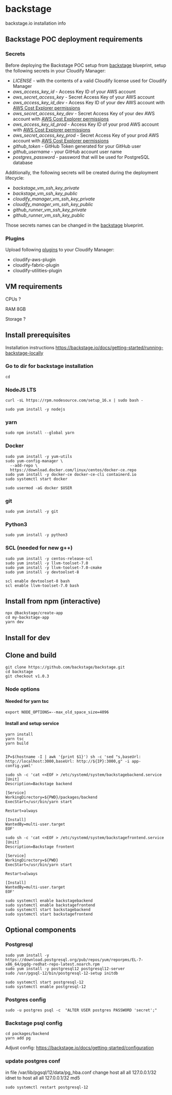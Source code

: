 # backstage
backstage.io installation info

## Backstage POC deployment requirements
### Secrets
Before deploying the Backstage POC setup from [backstage](./blueprints/backstage.yaml)
blueprint, setup the following secrets in your Cloudify Manager:

 - _LICENSE_ - with the contents of a valid Cloudify license used for Cloudify Manager
 - _aws_access_key_id_ - Access Key ID of your AWS account
 - _aws_secret_access_key_ - Secret Access Key of your AWS account
 - _aws_access_key_id_dev_ - Access Key ID of your dev AWS account with [AWS Cost Explorer permissions](https://github.com/backstage/backstage/blob/master/plugins/cost-insights/contrib/aws-cost-explorer-api.md#authentication) 
 - _aws_secret_access_key_dev_ - Secret Access Key of your dev AWS account with [AWS Cost Explorer permissions](https://github.com/backstage/backstage/blob/master/plugins/cost-insights/contrib/aws-cost-explorer-api.md#authentication) 
 - _aws_access_key_id_prod_ - Access Key ID of your prod AWS account with [AWS Cost Explorer permissions](https://github.com/backstage/backstage/blob/master/plugins/cost-insights/contrib/aws-cost-explorer-api.md#authentication) 
 - _aws_secret_access_key_prod_ - Secret Access Key of your prod AWS account with [AWS Cost Explorer permissions](https://github.com/backstage/backstage/blob/master/plugins/cost-insights/contrib/aws-cost-explorer-api.md#authentication) 
 - _github_token_ - GitHub Token generated for your GitHub user
 - _github_username_ - your GitHub account user name
 - _postgres_password_ - password that will be used for PostgreSQL database

Additionally, the following secrets will be created during the deployment lifecycle:

 - _backstage_vm_ssh_key_private_
 - _backstage_vm_ssh_key_public_
 - _cloudify_manager_vm_ssh_key_private_
 - _cloudify_manager_vm_ssh_key_public_
 - _github_runner_vm_ssh_key_private_
 - _github_runner_vm_ssh_key_public_

Those secrets names can be changed in the [backstage](./blueprints/backstage.yaml) blueprint.

### Plugins
Upload following [plugins](https://cloudify.co/plugins/) to your Cloudify Manager:

 - cloudify-aws-plugin
 - cloudify-fabric-plugin
 - cloudify-utilities-plugin

## VM requirements
CPUs ?

RAM 8GB

Storage ?

## Install prerequisites

Installation instructions https://backstage.io/docs/getting-started/running-backstage-locally

### Go to dir for backstage installation
```
cd
```

### NodeJS LTS
```
curl -sL https://rpm.nodesource.com/setup_16.x | sudo bash -

sudo yum install -y nodejs
```

### yarn
```
sudo npm install --global yarn
```

### Docker
```
sudo yum install -y yum-utils
sudo yum-config-manager \
  --add-repo \
  https://download.docker.com/linux/centos/docker-ce.repo
sudo yum install -y docker-ce docker-ce-cli containerd.io
sudo systemctl start docker

sudo usermod -aG docker $USER
```

### git
```
sudo yum install -y git
```

### Python3 
```
sudo yum install -y python3
```


### SCL (needed for new g++)
```
sudo yum install -y centos-release-scl
sudo yum install -y llvm-toolset-7.0
sudo yum install -y llvm-toolset-7.0-cmake
sudo yum install -y devtoolset-8

scl enable devtoolset-8 bash
scl enable llvm-toolset-7.0 bash
```

## Install from npm (interactive)
```
npx @backstage/create-app
cd my-backstage-app
yarn dev
```

## Install for dev

## Clone and build
```
git clone https://github.com/backstage/backstage.git
cd backstage
git checkout v1.0.3
```

### Node options
#### Needed for yarn tsc
```
export NODE_OPTIONS=--max_old_space_size=4096
```
#### Install and setup service
```
yarn install
yarn tsc
yarn build


IP=$(hostname -I | awk '{print $1}') sh -c 'sed "s,baseUrl: http://localhost:3000,baseUrl: http://${IP}:3000,g" -i app-config.yaml'

sudo sh -c 'cat <<EOF > /etc/systemd/system/backstagebackend.service
[Unit]
Description=Backstage backend

[Service]
WorkingDirectory=${PWD}/packages/backend
ExecStart=/usr/bin/yarn start

Restart=always

[Install]
WantedBy=multi-user.target
EOF'

sudo sh -c 'cat <<EOF > /etc/systemd/system/backstagefrontend.service
[Unit]
Description=Backstage frontent

[Service]
WorkingDirectory=${PWD}
ExecStart=/usr/bin/yarn start

Restart=always

[Install]
WantedBy=multi-user.target
EOF'

sudo systemctl enable backstagebackend
sudo systemctl enable backstagefrontend
sudo systemctl start backstagebackend
sudo systemctl start backstagefrontend
```

## Optional components
### Postgresql
```
sudo yum install -y https://download.postgresql.org/pub/repos/yum/reporpms/EL-7-x86_64/pgdg-redhat-repo-latest.noarch.rpm
sudo yum install -y postgresql12 postgresql12-server
sudo /usr/pgsql-12/bin/postgresql-12-setup initdb

sudo systemctl start postgresql-12
sudo systemctl enable postgresql-12
```
### Postgres config
```
sudo -u postgres psql -c  "ALTER USER postgres PASSWORD 'secret';"
```
### Backstage psql config
```
cd packages/backend
yarn add pg
```
Adjust config: https://backstage.io/docs/getting-started/configuration

### update postgres conf
in file /var/lib/pgsql/12/data/pg_hba.conf
change
host    all             all             127.0.0.1/32            idnet
to
host    all             all             127.0.0.1/32            md5

```
sudo systemctl restart postgresql-12
```
